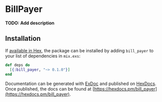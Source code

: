 # BillPayer

**TODO: Add description**

## Installation

If [available in Hex](https://hex.pm/docs/publish), the package can be installed
by adding `bill_payer` to your list of dependencies in `mix.exs`:

```elixir
def deps do
  [{:bill_payer, "~> 0.1.0"}]
end
```

Documentation can be generated with [ExDoc](https://github.com/elixir-lang/ex_doc)
and published on [HexDocs](https://hexdocs.pm). Once published, the docs can
be found at [https://hexdocs.pm/bill_payer](https://hexdocs.pm/bill_payer).

